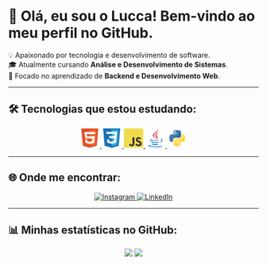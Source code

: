 # 👋 Olá, eu sou o Lucca! Bem-vindo ao meu perfil no GitHub.  

💡 Apaixonado por tecnologia e desenvolvimento de software.  
🎓 Atualmente cursando **Análise e Desenvolvimento de Sistemas**.  
🚀 Focado no aprendizado de **Backend e Desenvolvimento Web**.  

---

## 🛠️ Tecnologias que estou estudando:

<div align="center">
  <a href="https://developer.mozilla.org/en-US/docs/Web/HTML" target="_blank">
    <img src="https://raw.githubusercontent.com/devicons/devicon/master/icons/html5/html5-original.svg" alt="HTML" width="40" height="40"/>
  </a>
  <a href="https://developer.mozilla.org/en-US/docs/Web/CSS" target="_blank">
    <img src="https://raw.githubusercontent.com/devicons/devicon/master/icons/css3/css3-original.svg" alt="CSS" width="40" height="40"/>
  </a>
  <a href="https://developer.mozilla.org/en-US/docs/Web/JavaScript" target="_blank">
    <img src="https://raw.githubusercontent.com/devicons/devicon/master/icons/javascript/javascript-original.svg" alt="JavaScript" width="40" height="40"/>
  </a>
  <a href="https://www.java.com/" target="_blank">
    <img src="https://raw.githubusercontent.com/devicons/devicon/master/icons/java/java-original.svg" alt="Java" width="40" height="40"/>
  </a>
  <a href="https://www.python.org/" target="_blank">
    <img src="https://raw.githubusercontent.com/devicons/devicon/master/icons/python/python-original.svg" alt="Python" width="40" height="40"/>
  </a>
</div>  

---

## 🌐 Onde me encontrar:

<div align="center">
  <a href="https://www.instagram.com/calu_zin/" target="_blank" rel="noopener noreferrer">
    <img src="https://img.shields.io/badge/-Instagram-%23E4405F?style=for-the-badge&logo=instagram&logoColor=white" alt="Instagram"/>
  </a>
  <a href="https://www.linkedin.com/in/lucca-galeno-cordeiro-a175502a8/" target="_blank" rel="noopener noreferrer">
    <img src="https://img.shields.io/badge/-LinkedIn-%230077B5?style=for-the-badge&logo=linkedin&logoColor=white" alt="LinkedIn"/>
  </a>
</div>  

---

## 📊 Minhas estatísticas no GitHub:

<div align="center">
  <img height="180em" src="https://github-readme-stats.vercel.app/api?username=srlzinn&show_icons=true&theme=dracula&include_all_commits=true&count_private=true"/>
  <img height="180em" src="https://github-readme-stats.vercel.app/api/top-langs/?username=srlzinn&layout=compact&langs_count=7&theme=dracula"/>
</div>
